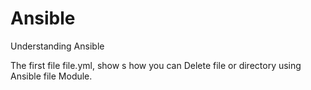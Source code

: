 # Ansible
Understanding Ansible 

The first file file.yml, show s how you can Delete file or directory using Ansible file Module.
